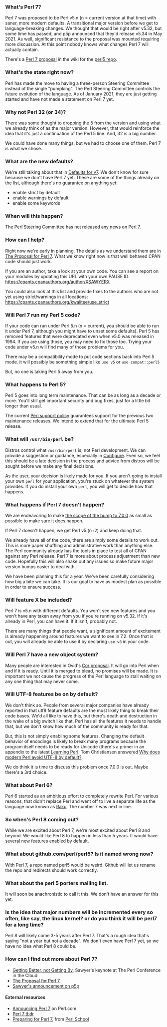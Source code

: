### What's Perl 7?

Perl 7 was proposed to be Perl v5.n (n = current version at that time) with saner, more modern defaults. A transitional major version before we get to language-breaking changes. We thought that would be right after v5.32, but some time has passed, and p5p announced that they'd release v5.34 in May 2021. As well, significant resistance to the proposal was mounted requiring more discussion. At this point nobody knows what changes Perl 7 will actually contain.

There's a [Perl 7 proposal](https://github.com/Perl/perl5/wiki/The-Proposal-for-Perl-7) in the wiki for the [perl5 repo](https://github.com/Perl/perl5/).

### What's the state right now?

Perl has made the move to having a three-person Steering Committee instead of the single "pumpking". The Perl Steering Committee controls the future evolution of the language. As of January 2021, they are just getting started and have not made a statement on Perl 7 yet.

### Why not Perl 32 (or 34)?

There was some thought to dropping the 5 from the version and using what we already think of as the major version. However, that would reinforce the idea that it's just a continuation of the Perl 5 line. And, 32 is a big number. 

We could have done many things, but we had to choose one of them. Perl 7 is what we chose.

### What are the new defaults?

We're still talking about that in [Defaults for v7](Defaults-for-v7). We don't know for sure because we don't have Perl 7 yet. These are some of the things already on the list, although there's no guarantee on anything yet:

* enable strict by default
* enable warnings by default
* enable some keywords

### When will this happen?

The Perl Steering Committee has not released any news on Perl 7.

### How can I help?

Right now we're early in planning. The details as we understand them are in [The Proposal for Perl 7](The-Proposal-for-Perl-7). What we know right now is that well behaved CPAN code should just work. 

If you are an author, take a look at your own code. You can see a report on your modules by updating this URL with your own PAUSE ID: https://cpants.cpanauthors.org/author/XSAWYERX

You could also look at this list and provide fixes to the authors who are not yet using strict/warnings in all locations: 
 https://cpants.cpanauthors.org/kwalitee/use_strict

### Will Perl 7 run my Perl 5 code?

If your code can run under Perl 5.n (n = current), you should be able to run it under Perl 7, although you might have to unset some defaults). Perl 5 has removed features that were deprecated even when v5.0 was released in 1994. If you are using those, you may need to fix those too. Trying your code under v5.n will find many of those problems for you.

There may be a compatibility mode to put code sections back into Perl 5 mode. it will possibly be something simple like `use v5` or `use compat::perl5`

But, no one is taking Perl 5 away from you. 

### What happens to Perl 5?

Perl 5 goes into long term maintenance. That can be as long as a decade or more. You'll still get important security and bug fixes, just for a little bit longer than usual.

The current [Perl support policy](https://perldoc.perl.org/perlpolicy.html) guarantees support for the previous two maintenance releases. We intend to extend that for the ultimate Perl 5 release.

### What will `/usr/bin/perl` be?

Distros control what `/usr/bin/perl` is, not Perl development. We can provide a suggestion or guidance, especially in [Configure](https://github.com/Perl/perl5/blob/blead/Configure). Even so, we feel this should be a late decision in the process and advice from distros will be sought before we make any final decisions.

As the user, your decision is likely made for you. If you aren't going to install your own `perl` for your application, you're stuck on whatever the system provides. If you do install your own `perl`, you will get to decide how that happens.

### What happens if Perl 7 doesn't happen?

We are endeavoring to make [the scope of the bump to 7.0.0](The-Proposal-for-Perl-7#what-we-need-to-do-before-perl-7) as small as possible to make sure it does happen. 

If Perl 7 doesn't happen, we get Perl v5.(n+2) and keep doing that.

We already have all of the code, there are simply some details to work out. This is more paper shuffling and administrative work than anything else. The Perl community already has the tools in place to test all of CPAN against any Perl release. Perl 7 is more about process adjustment than new code. Hopefully this will also shake out any issues so make future major version bumps easier to deal with.

We have been planning this for a year. We've been carefully considering how big a bite we can take. It is our goal to have as modest plan as possible in order to ensure success.

### Will feature X be included?

Perl 7 is v5.n with different defaults. You won't see new features and you won't have any taken away from you if you're running on v5.32. If it's already in Perl, you can have it. If it isn't, probably not.

There are many things that people want, a significant amount of excitement is already happening around features we want to see in 7.2. Once that is out, you will already be able to use it by declaring `use v8` in your code.

### Will Perl 7 have a new object system?

Many people are interested in Ovid's [Cor proposal](https://github.com/Ovid/Cor). It will go into Perl when and if it is ready. Until it is merged to blead, no promises will be made. It is important we not cause the progress of the Perl language to stall waiting on any one thing that may never come.

### Will UTF-8 features be on by default?

We don't think so. People from several major companies have already reported in that utf8 feature defaults are the most likely thing to break their code bases. We'd all like to have this, but there's death and destruction in the wake of a big switch like that. Perl has all the features it needs to handle that, but we don't know how much of the community is ready for that.

But, this is not simply enabling some features. Changing the default behavior of encodings is likely to break many programs because the program itself needs to be ready for Unicode (there's a primer in an appendix to the latest [Learning Perl](https://www.learningperl.com). Tom Christiansen answered [Why does modern Perl avoid UTF-8 by default?](https://stackoverflow.com/a/6163129/2766176).

We do think it is time to discuss this problem once 7.0.0 is out. Maybe there's a 3rd choice.

### What about Perl 6?

Perl 6 started as an ambitious effort to completely rewrite Perl. For various reasons, that didn't replace Perl and went off to live a separate life as the language now known as [Raku](https://www.raku.org). The number 7 was next in line.

### So when's Perl 8 coming out?

While we are excited about Perl 7, we're most excited about Perl 8 and beyond. We would like Perl 8 to happen in less than 5 years. It would have several new features enabled by default.

### What about github.com/perl/perl5? Is it named wrong now?

With Perl 7, a repo named perl5 would be weird. Github will let us rename the repo and redirects should work correctly.

### What about the perl 5 porters mailing list.

It will soon be anachronistic to call it this. We don't have an answer for this yet.

### Is the idea that major numbers will be incremented every so often, like say, the linux kernel? or do you think it will be perl7 for a long time?

Perl 8 will likely come 3-5 years after Perl 7. That's a rough idea that's saying "not a year but not a decade". We don't even have Perl 7 yet, so we have no idea what Perl 8 could be.

### How can I find out more about Perl 7?

* [Getting Better, not Getting By](https://www.youtube.com/watch?v=6wPMh-3qYJM), Sawyer's keynote at The Perl Conference in the Cloud
* [The Proposal for Perl 7](https://github.com/Perl/perl5/wiki/The-Proposal-for-Perl-7)
* [Sawyer's announcement on p5p](https://www.nntp.perl.org/group/perl.perl5.porters/2020/06/msg257565.html)

#### External resources
* [Announcing Perl 7](https://www.perl.com/article/announcing-perl-7/) on Perl.com
* [Perl 7 tl;dr](http://blogs.perl.org/users/brian_d_foy/2020/06/the-perl-7-tldr.html)
* [Preparing for Perl 7](https://leanpub.com/preparing_for_perl7), from [Perl School](https://perlschool.com)
